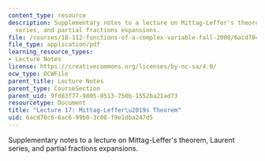 ```yaml
---
content_type: resource
description: Supplementary notes to a lecture on Mittag-Leffer's theorem, Laurent
  series, and partial fractions expansions.
file: /courses/18-112-functions-of-a-complex-variable-fall-2008/6acd70c66ac699b03c08f9e1dba247d5_lecture17.pdf
file_type: application/pdf
learning_resource_types:
- Lecture Notes
license: https://creativecommons.org/licenses/by-nc-sa/4.0/
ocw_type: OCWFile
parent_title: Lecture Notes
parent_type: CourseSection
parent_uid: 9fd83f77-9805-0513-750b-1552ba21ad73
resourcetype: Document
title: "Lecture 17: Mittag-Leffer\u2019s Theorem"
uid: 6acd70c6-6ac6-99b0-3c08-f9e1dba247d5
---
```

Supplementary notes to a lecture on Mittag-Leffer's theorem, Laurent series, and partial fractions expansions.